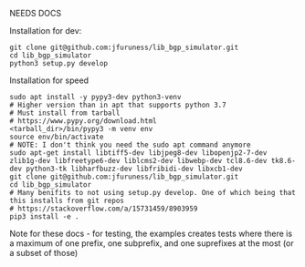 NEEDS DOCS

Installation for dev:
```
git clone git@github.com:jfuruness/lib_bgp_simulator.git
cd lib_bgp_simulator
python3 setup.py develop
```

Installation for speed
```
sudo apt install -y pypy3-dev python3-venv
# Higher version than in apt that supports python 3.7
# Must install from tarball
# https://www.pypy.org/download.html
<tarball_dir>/bin/pypy3 -m venv env
source env/bin/activate
# NOTE: I don't think you need the sudo apt command anymore
sudo apt-get install libtiff5-dev libjpeg8-dev libopenjp2-7-dev zlib1g-dev libfreetype6-dev liblcms2-dev libwebp-dev tcl8.6-dev tk8.6-dev python3-tk libharfbuzz-dev libfribidi-dev libxcb1-dev
git clone git@github.com:jfuruness/lib_bgp_simulator.git
cd lib_bgp_simulator
# Many benifits to not using setup.py develop. One of which being that this installs from git repos
# https://stackoverflow.com/a/15731459/8903959
pip3 install -e .
```


Note for these docs - for testing, the examples creates tests where there is a maximum of one prefix, one subprefix, and one suprefixes at the most (or a subset of those)
